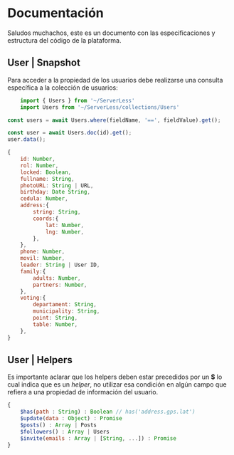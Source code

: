 # Documentación

Saludos muchachos, este es un documento con las especificaciones y estructura del código de la plataforma.


## User | Snapshot
Para acceder a la propiedad de los usuarios debe realizarse una consulta específica a la colección de usuarios:
```javascript
    import { Users } from '~/ServerLess'
    import Users from '~/ServerLess/collections/Users'
```

```javascript
const users = await Users.where(fieldName, '==', fieldValue).get();

const user = await Users.doc(id).get();
user.data();

{
    id: Number,
    rol: Number,
    locked: Boolean,
    fullname: String,
    photoURL: String | URL,
    birthday: Date String,
    cedula: Number,
    address:{
        string: String,
        coords:{
            lat: Number,
            lng: Number,
        },
    },
    phone: Number,
    movil: Number,
    leader: String | User ID,
    family:{
        adults: Number,
        partners: Number,
    },
    voting:{ 
    	departament: String,
    	municipality: String,
    	point: String,
        table: Number,
    },
}
```


## User | Helpers
Es importante aclarar que los helpers deben estar precedidos por un **$** lo cual indica que es un _helper_, no utilizar esa condición en algún campo que refiera a una propiedad de información del usuario.
```javascript
{
    $has(path : String) : Boolean // has('address.gps.lat')
    $update(data : Object) : Promise
    $posts() : Array | Posts
    $followers() : Array | Users
    $invite(emails : Array | [String, ...]) : Promise
}
```

